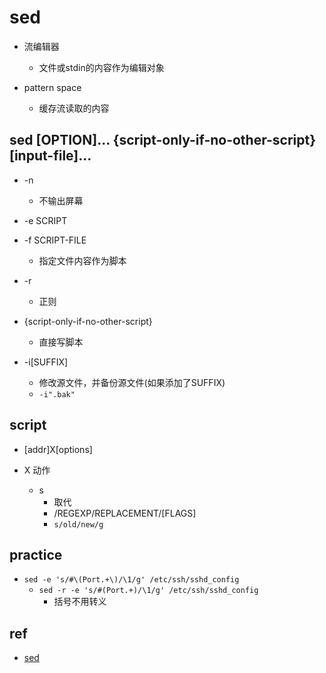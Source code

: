 # sed

+ 流编辑器
    + 文件或stdin的内容作为编辑对象

+ pattern space
    + 缓存流读取的内容

## sed [OPTION]... {script-only-if-no-other-script} [input-file]...

<!-- option -->
+ -n
    + 不输出屏幕

+ -e SCRIPT

+ -f SCRIPT-FILE
    + 指定文件内容作为脚本

+ -r
    + 正则

+ {script-only-if-no-other-script}
    + 直接写脚本

+ -i[SUFFIX]
    + 修改源文件，并备份源文件(如果添加了SUFFIX)
    + `-i".bak"`

## script

+ [addr]X[options]

+ X  动作
    + s
        + 取代
        + /REGEXP/REPLACEMENT/[FLAGS]
        + `s/old/new/g`


## practice

+ `sed -e 's/#\(Port.+\)/\1/g' /etc/ssh/sshd_config`
    + `sed -r -e 's/#(Port.+)/\1/g' /etc/ssh/sshd_config`
        + 括号不用转义

## ref

+ [sed](https://zhuanlan.zhihu.com/p/145661854)